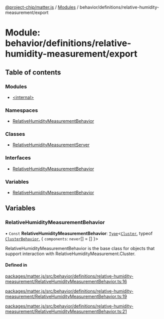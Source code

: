 [@project-chip/matter.js](../README.md) / [Modules](../modules.md) / behavior/definitions/relative-humidity-measurement/export

# Module: behavior/definitions/relative-humidity-measurement/export

## Table of contents

### Modules

- [\<internal\>](behavior_definitions_relative_humidity_measurement_export._internal_.md)

### Namespaces

- [RelativeHumidityMeasurementBehavior](behavior_definitions_relative_humidity_measurement_export.RelativeHumidityMeasurementBehavior.md)

### Classes

- [RelativeHumidityMeasurementServer](../classes/behavior_definitions_relative_humidity_measurement_export.RelativeHumidityMeasurementServer.md)

### Interfaces

- [RelativeHumidityMeasurementBehavior](../interfaces/behavior_definitions_relative_humidity_measurement_export.RelativeHumidityMeasurementBehavior-1.md)

### Variables

- [RelativeHumidityMeasurementBehavior](behavior_definitions_relative_humidity_measurement_export.md#relativehumiditymeasurementbehavior)

## Variables

### RelativeHumidityMeasurementBehavior

• `Const` **RelativeHumidityMeasurementBehavior**: [`Type`](../interfaces/behavior_cluster_export.ClusterBehavior.Type.md)\<[`Cluster`](../interfaces/cluster_export.RelativeHumidityMeasurement.Cluster.md), typeof [`ClusterBehavior`](behavior_cluster_export.ClusterBehavior.md), \{ `components`: `never`[] = [] }\>

RelativeHumidityMeasurementBehavior is the base class for objects that support interaction with RelativeHumidityMeasurement.Cluster.

#### Defined in

[packages/matter.js/src/behavior/definitions/relative-humidity-measurement/RelativeHumidityMeasurementBehavior.ts:16](https://github.com/project-chip/matter.js/blob/6d3b6a5d957d88a9231d6ecab4bb41f8133112be/packages/matter.js/src/behavior/definitions/relative-humidity-measurement/RelativeHumidityMeasurementBehavior.ts#L16)

[packages/matter.js/src/behavior/definitions/relative-humidity-measurement/RelativeHumidityMeasurementBehavior.ts:19](https://github.com/project-chip/matter.js/blob/6d3b6a5d957d88a9231d6ecab4bb41f8133112be/packages/matter.js/src/behavior/definitions/relative-humidity-measurement/RelativeHumidityMeasurementBehavior.ts#L19)

[packages/matter.js/src/behavior/definitions/relative-humidity-measurement/RelativeHumidityMeasurementBehavior.ts:21](https://github.com/project-chip/matter.js/blob/6d3b6a5d957d88a9231d6ecab4bb41f8133112be/packages/matter.js/src/behavior/definitions/relative-humidity-measurement/RelativeHumidityMeasurementBehavior.ts#L21)
